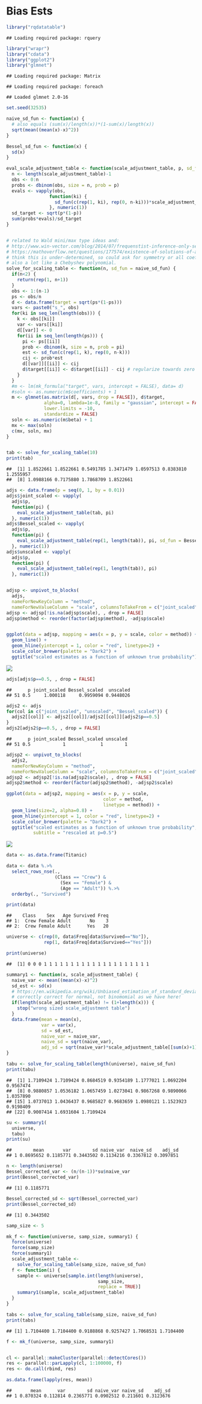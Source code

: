 Bias Ests
================

``` r
library("rqdatatable")
```

    ## Loading required package: rquery

``` r
library("wrapr")
library("cdata")
library("ggplot2")
library("glmnet")
```

    ## Loading required package: Matrix

    ## Loading required package: foreach

    ## Loaded glmnet 2.0-16

``` r
set.seed(32535)

naive_sd_fun <- function(x) {
  # also equals (sum(x)/length(x))*(1-sum(x)/length(x))
  sqrt(mean((mean(x)-x)^2))
}

Bessel_sd_fun <- function(x) {
  sd(x)
}

eval_scale_adjustment_table <- function(scale_adjustment_table, p, sd_fun = naive_sd_fun) {
  n <- length(scale_adjustment_table)-1
  obs <- 0:n
  probs <- dbinom(obs, size = n, prob = p)
  evals <- vapply(obs,
                function(ki) {
                  sd_fun(c(rep(1, ki), rep(0, n-ki)))*scale_adjustment_table[[ki+1]]
                }, numeric(1))
  sd_target <- sqrt(p*(1-p))
  sum(probs*evals)/sd_target
}


# related to Wald mini/max type ideas and:
# http://www.win-vector.com/blog/2014/07/frequenstist-inference-only-seems-easy/
# https://mathoverflow.net/questions/177574/existence-of-solutions-of-a-polynomial-system 
# think this is under-determined, so could ask for symmetry or all coefs near 1.
# also a lot like a Chebyshev polynomial.
solve_for_scaling_table <- function(n, sd_fun = naive_sd_fun) {
  if(n<2) {
    return(rep(1, n+1))
  }
  obs <- 1:(n-1)
  ps <- obs/n
  d <- data.frame(target = sqrt(ps*(1-ps)))
  vars <- paste0("s_", obs)
  for(ki in seq_len(length(obs))) {
    k <- obs[[ki]]
    var <- vars[[ki]]
    d[[var]] <- 0
    for(ii in seq_len(length(ps))) {
      pi <- ps[[ii]]
      prob <- dbinom(k, size = n, prob = pi)
      est <- sd_fun(c(rep(1, k), rep(0, n-k)))
      cij <- prob*est
      d[[var]][[ii]] <- cij
      d$target[[ii]] <- d$target[[ii]] - cij # regularize towards zero
    }
  }
  #m <- lm(mk_formula("target", vars, intercept = FALSE), data= d)
  #soln <- as.numeric(m$coefficients) + 1
  m <- glmnet(as.matrix(d[, vars, drop = FALSE]), d$target, 
              alpha=0, lambda=1e-8, family = "gaussian", intercept = FALSE,
              lower.limits = -10,
              standardize = FALSE)
  soln <- as.numeric(m$beta) + 1
  mx <- max(soln)
  c(mx, soln, mx)
}


tab <- solve_for_scaling_table(10)
print(tab)
```

    ##  [1] 1.8522661 1.8522661 0.5491785 1.3471479 1.0597513 0.8383810 1.2555957
    ##  [8] 1.0988166 0.7175880 1.7868709 1.8522661

``` r
adjs <- data.frame(p = seq(0, 1, by = 0.01))
adjs$joint_scaled <- vapply(
  adjs$p,
  function(pi) {
    eval_scale_adjustment_table(tab, pi)
  }, numeric(1))
adjs$Bessel_scaled <- vapply(
  adjs$p,
  function(pi) {
    eval_scale_adjustment_table(rep(1, length(tab)), pi, sd_fun = Bessel_sd_fun)
  }, numeric(1))
adjs$unscaled <- vapply(
  adjs$p,
  function(pi) {
    eval_scale_adjustment_table(rep(1, length(tab)), pi)
  }, numeric(1))


adjsp <- unpivot_to_blocks(
  adjs, 
  nameForNewKeyColumn = "method", 
  nameForNewValueColumn = "scale", columnsToTakeFrom = c("joint_scaled", "unscaled", "Bessel_scaled"))
adjsp <- adjsp[!is.na(adjsp$scale), , drop = FALSE]
adjsp$method <- reorder(factor(adjsp$method), -adjsp$scale)


ggplot(data = adjsp, mapping = aes(x = p, y = scale, color = method)) +
  geom_line() +
  geom_hline(yintercept = 1, color = "red", linetype=2) + 
  scale_color_brewer(palette = "Dark2") + 
  ggtitle("scaled estimates as a function of unknown true probability")
```

![](BiasEsts_files/figure-markdown_github/unnamed-chunk-1-1.png)

``` r
adjs[adjs$p==0.5, , drop = FALSE]
```

    ##      p joint_scaled Bessel_scaled  unscaled
    ## 51 0.5     1.000118     0.9959094 0.9448026

``` r
adjs2 <- adjs
for(col in c("joint_scaled", "unscaled", "Bessel_scaled")) {
  adjs2[[col]] <- adjs2[[col]]/adjs2[[col]][adjs2$p==0.5]
}
adjs2[adjs2$p==0.5, , drop = FALSE]
```

    ##      p joint_scaled Bessel_scaled unscaled
    ## 51 0.5            1             1        1

``` r
adjsp2 <- unpivot_to_blocks(
  adjs2, 
  nameForNewKeyColumn = "method", 
  nameForNewValueColumn = "scale", columnsToTakeFrom = c("joint_scaled", "unscaled", "Bessel_scaled"))
adjsp2 <- adjsp2[!is.na(adjsp2$scale), , drop = FALSE]
adjsp2$method <- reorder(factor(adjsp2$method), -adjsp2$scale)

ggplot(data = adjsp2, mapping = aes(x = p, y = scale, 
                                    color = method,
                                    linetype = method)) +
  geom_line(size=2, alpha=0.8) +
  geom_hline(yintercept = 1, color = "red", linetype=2) + 
  scale_color_brewer(palette = "Dark2") + 
  ggtitle("scaled estimates as a function of unknown true probability",
          subtitle = "rescaled at p=0.5")
```

![](BiasEsts_files/figure-markdown_github/unnamed-chunk-1-2.png)

``` r
data <- as.data.frame(Titanic)

data <- data %.>% 
  select_rows_nse(., 
                  (Class == "Crew") & 
                    (Sex == "Female") & 
                    (Age == "Adult")) %.>%
  orderby(., "Survived")

print(data)
```

    ##    Class    Sex   Age Survived Freq
    ## 1:  Crew Female Adult       No    3
    ## 2:  Crew Female Adult      Yes   20

``` r
universe <- c(rep(0, data$Freq[data$Survived=="No"]),
              rep(1, data$Freq[data$Survived=="Yes"]))

print(universe)
```

    ##  [1] 0 0 0 1 1 1 1 1 1 1 1 1 1 1 1 1 1 1 1 1 1 1 1

``` r
summary1 <- function(x, scale_adjustment_table) {
  naive_var <- mean((mean(x)-x)^2)
  sd_est <- sd(x)
  # https://en.wikipedia.org/wiki/Unbiased_estimation_of_standard_deviation
  # correctly correct for normal, not binomomial as we have here!
  if(length(scale_adjustment_table) != (1+length(x))) {
    stop("wrong sized scale_adjustment table")
  }
  data.frame(mean = mean(x),
             var = var(x),
             sd = sd_est,
             naive_var = naive_var,
             naive_sd = sqrt(naive_var),
             adj_sd = sqrt(naive_var)*scale_adjustment_table[[sum(x)+1]])
}

tabu <- solve_for_scaling_table(length(universe), naive_sd_fun)
print(tabu)
```

    ##  [1] 1.7109424 1.7109424 0.8684519 0.9354189 1.1777021 1.0692204 0.9567474
    ##  [8] 0.9880857 1.0536182 1.0657459 1.0273041 0.9867268 0.9890066 1.0357890
    ## [15] 1.0737013 1.0436437 0.9685827 0.9683659 1.0980121 1.1523923 0.9198409
    ## [22] 0.9007414 1.6931604 1.7109424

``` r
su <- summary1(
  universe, 
  tabu)
print(su)
```

    ##        mean       var        sd naive_var  naive_sd    adj_sd
    ## 1 0.8695652 0.1185771 0.3443502 0.1134216 0.3367812 0.3097851

``` r
n <- length(universe)
Bessel_corrected_var <- (n/(n-1))*su$naive_var
print(Bessel_corrected_var)
```

    ## [1] 0.1185771

``` r
Bessel_corrected_sd <- sqrt(Bessel_corrected_var)
print(Bessel_corrected_sd)
```

    ## [1] 0.3443502

``` r
samp_size <- 5

mk_f <- function(universe, samp_size, summary1) {
  force(universe)
  force(samp_size)
  force(summary1)
  scale_adjustment_table <- 
    solve_for_scaling_table(samp_size, naive_sd_fun)
  f <- function(i) {
    sample <- universe[sample.int(length(universe), 
                                  samp_size, 
                                  replace = TRUE)]
    summary1(sample, scale_adjustment_table)
  }
}

tabs <- solve_for_scaling_table(samp_size, naive_sd_fun)
print(tabs)
```

    ## [1] 1.7104400 1.7104400 0.9188868 0.9257427 1.7068531 1.7104400

``` r
f <- mk_f(universe, samp_size, summary1)


cl <- parallel::makeCluster(parallel::detectCores())
res <- parallel::parLapply(cl, 1:100000, f)
res <- do.call(rbind, res)

as.data.frame(lapply(res, mean))
```

    ##       mean      var        sd naive_var naive_sd    adj_sd
    ## 1 0.870324 0.112814 0.2365771 0.0902512 0.211601 0.3123676
